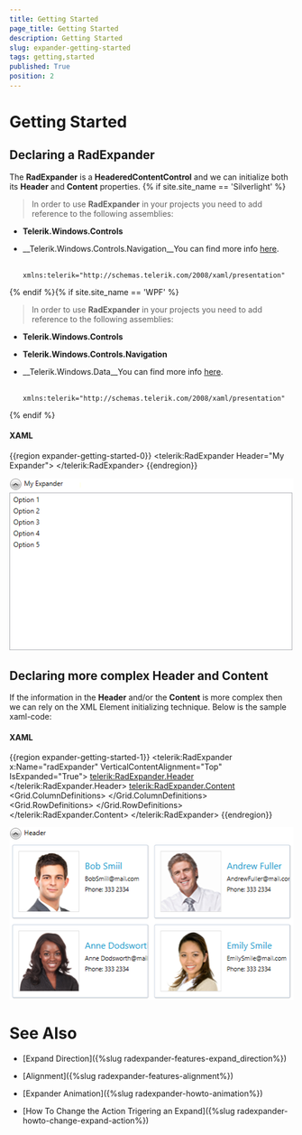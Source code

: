 ```yaml
---
title: Getting Started
page_title: Getting Started
description: Getting Started
slug: expander-getting-started
tags: getting,started
published: True
position: 2
---
```


# Getting Started



## Declaring a RadExpander

The __RadExpander__ is a __HeaderedContentControl__ and we can initialize both its __Header__ and __Content__ properties.
                {% if site.site_name == 'Silverlight' %}

>In order to use __RadExpander__ in your projects you need to add reference to the following assemblies:
                            

* __Telerik.Windows.Controls__

* __Telerik.Windows.Controls.Navigation__You can find more info [here](http://www.telerik.com/help/silverlight/installation-installing-controls-dependencies.html).
                            

	
                            xmlns:telerik="http://schemas.telerik.com/2008/xaml/presentation"
                        

{% endif %}{% if site.site_name == 'WPF' %}

>In order to use __RadExpander__ in your projects you need to add reference to the following assemblies:
                            

* __Telerik.Windows.Controls__

* __Telerik.Windows.Controls.Navigation__

* __Telerik.Windows.Data__You can find more info [here](http://www.telerik.com/help/wpf/installation-installing-controls-dependencies-wpf.html).
                            

	
                            xmlns:telerik="http://schemas.telerik.com/2008/xaml/presentation"
                        

{% endif %}

#### __XAML__

{{region expander-getting-started-0}}
	<telerik:RadExpander Header="My Expander">
	    <ListBox>
	        <ListBoxItem Content="Option 1" />
	        <ListBoxItem Content="Option 2" />
	        <ListBoxItem Content="Option 3" />
	        <ListBoxItem Content="Option 4" />
	        <ListBoxItem Content="Option 5" />
	    </ListBox>
	</telerik:RadExpander>
	{{endregion}}

![Rad Expander Getting Started](images/RadExpander_GettingStarted.png)

## Declaring more complex Header and Content

If the information in the __Header__ and/or the __Content__ is more complex then we can rely on the XML Element initializing technique. Below is the sample xaml-code:
                

#### __XAML__

{{region expander-getting-started-1}}
	        <telerik:RadExpander x:Name="radExpander"
	                             VerticalContentAlignment="Top"
	                             IsExpanded="True">
	            <telerik:RadExpander.Header>
	                <TextBlock Text="Header" />
	            </telerik:RadExpander.Header>
	            <telerik:RadExpander.Content>
	                <Grid>
	                    <Grid.ColumnDefinitions>
	                        <ColumnDefinition />
	                        <ColumnDefinition />
	                    </Grid.ColumnDefinitions>
	                    <Grid.RowDefinitions>
	                        <RowDefinition Height="Auto" />
	                        <RowDefinition Height="Auto" />
	                    </Grid.RowDefinitions>
	                    <Border Height="131"
	                            Margin="5"
	                            BorderBrush="#FFDADADA"
	                            BorderThickness="0,0,1,1"
	                            CornerRadius="3">
	                        <Border BorderBrush="#B2ADBDD1"
	                                BorderThickness="1"
	                                CornerRadius="2">
	                            <StackPanel Orientation="Horizontal">
	                                <Border Width="108"
	                                        Height="108"
	                                        Margin="10 0 0 0"
	                                        BorderBrush="#FFE0E0E0"
	                                        BorderThickness="1">
	                                    <Image Source="/Images/item1.png" Stretch="None" />
	                                </Border>
	                                <StackPanel Margin="10 25 10 0">
	                                    <TextBlock Margin="0 0 0 5"
	                                               FontFamily="Segoe UI"
	                                               FontSize="16"
	                                               Foreground="#FF0099CC"
	                                               Text="Bob Smiil" />
	                                    <TextBlock Margin="0 0 0 5"
	                                               FontFamily="Segoe UI"
	                                               FontSize="11"
	                                               Text="BobSmiil@mail.com" />
	                                    <TextBlock FontFamily="Segoe UI"
	                                               FontSize="10.667"
	                                               Text="Phone: 333 2334" />
	                                </StackPanel>
	                            </StackPanel>
	                        </Border>
	                    </Border>
	                    <Border Grid.Row="1"
	                            Height="131"
	                            Margin="5"
	                            BorderBrush="#FFDADADA"
	                            BorderThickness="0,0,1,1"
	                            CornerRadius="3">
	                        <Border BorderBrush="#B2ADBDD1"
	                                BorderThickness="1"
	                                CornerRadius="2">
	                            <StackPanel Orientation="Horizontal">
	                                <Border Width="108"
	                                        Height="108"
	                                        Margin="10 0 0 0"
	                                        BorderBrush="#FFE0E0E0"
	                                        BorderThickness="1">
	                                    <Image Source="/Images/item2.png" Stretch="None" />
	                                </Border>
	                                <StackPanel Margin="10 25 15 0">
	                                    <TextBlock Margin="0 0 0 5"
	                                               FontFamily="Segoe UI"
	                                               FontSize="16"
	                                               Foreground="#FF0099CC"
	                                               Text="Anne Dodsworth" />
	                                    <TextBlock Margin="0 0 0 5"
	                                               FontFamily="Segoe UI"
	                                               FontSize="11"
	                                               Text="Anne Dodsworth@mail.com" />
	                                    <TextBlock FontFamily="Segoe UI"
	                                               FontSize="10.667"
	                                               Text="Phone: 333 2334" />
	                                </StackPanel>
	                            </StackPanel>
	                        </Border>
	                    </Border>
	                    <Border Grid.Column="1"
	                            Height="131"
	                            Margin="5"
	                            BorderBrush="#FFDADADA"
	                            BorderThickness="0,0,1,1"
	                            CornerRadius="3">
	                        <Border BorderBrush="#B2ADBDD1"
	                                BorderThickness="1"
	                                CornerRadius="2">
	                            <StackPanel Orientation="Horizontal">
	                                <Border Width="108"
	                                        Height="108"
	                                        Margin="10 0 0 0"
	                                        BorderBrush="#FFE0E0E0"
	                                        BorderThickness="1">
	                                    <Image Source="/Images/item3.png" Stretch="None" />
	                                </Border>
	                                <StackPanel Margin="10 25 10 0">
	                                    <TextBlock Margin="0 0 0 5"
	                                               FontFamily="Segoe UI"
	                                               FontSize="16"
	                                               Foreground="#FF0099CC"
	                                               Text="Andrew Fuller" />
	                                    <TextBlock Margin="0 0 0 5"
	                                               FontFamily="Segoe UI"
	                                               FontSize="11"
	                                               Text="AndrewFuller@mail.com" />
	                                    <TextBlock FontFamily="Segoe UI"
	                                               FontSize="10.667"
	                                               Text="Phone: 333 2334" />
	                                </StackPanel>
	                            </StackPanel>
	                        </Border>
	                    </Border>
	                    <Border Grid.Row="1"
	                            Grid.Column="1"
	                            Height="131"
	                            Margin="5"
	                            BorderBrush="#FFDADADA"
	                            BorderThickness="0,0,1,1"
	                            CornerRadius="3">
	                        <Border BorderBrush="#B2ADBDD1"
	                                BorderThickness="1"
	                                CornerRadius="2">
	                            <StackPanel Orientation="Horizontal">
	                                <Border Width="108"
	                                        Height="108"
	                                        Margin="10 0 0 0"
	                                        BorderBrush="#FFE0E0E0"
	                                        BorderThickness="1">
	                                    <Image Source="/Images/item4.png" Stretch="None" />
	                                </Border>
	                                <StackPanel Margin="10 25 15 0">
	                                    <TextBlock Margin="0 0 0 5"
	                                               FontFamily="Segoe UI"
	                                               FontSize="16"
	                                               Foreground="#FF0099CC"
	                                               Text="Emily Smile" />
	                                    <TextBlock Margin="0 0 0 5"
	                                               FontFamily="Segoe UI"
	                                               FontSize="11"
	                                               Text="EmilySmile@mail.com" />
	                                    <TextBlock FontFamily="Segoe UI"
	                                               FontSize="10.667"
	                                               Text="Phone: 333 2334" />
	                                </StackPanel>
	                            </StackPanel>
	                        </Border>
	                    </Border>
	                </Grid>
	            </telerik:RadExpander.Content>
	        </telerik:RadExpander>
	{{endregion}}

![Rad Expander Getting Started Demo](images/RadExpander_GettingStarted_Demo.png)

# See Also

 * [Expand Direction]({%slug radexpander-features-expand_direction%})

 * [Alignment]({%slug radexpander-features-alignment%})

 * [Expander Animation]({%slug radexpander-howto-animation%})

 * [How To Change the Action Trigering an Expand]({%slug radexpander-howto-change-expand-action%})
